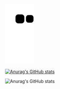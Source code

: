 ![github contribution grid snake animation](https://raw.githubusercontent.com/thosewhoyoulove/thosewhoyoulove/output/github-contribution-grid-snake.svg)


[![Anurag's GitHub stats](https://github-readme-stats.vercel.app/api?username=thosewhoyoulove)](https://github.com/anuraghazra/github-readme-stats)


![Anurag's GitHub stats](https://github-readme-stats.vercel.app/api?username=thosewhoyoulove&show_icons=true)
